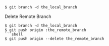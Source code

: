 ```shell
$ git branch -d the_local_branch
```
Delete Remote Branch
```shell
$ git branch -d the_local_branch
$ git push origin :the_remote_branch
```shell
$ git push origin --delete the_remote_branch
```
